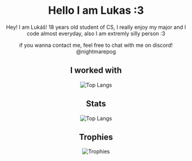 <div align="center">
<h1>Hello I am Lukas :3</h1>


<p>Hey! I am Lukáš! 18 years old student of CS, I really enjoy my major and I code almost everyday, also I am extremly silly person :3</p>
<p>if you wanna contact me, feel free to chat with me on discord! @nightmarepog</p>
<h2>I worked with</h2>

  <img src="https://skillicons.dev/icons?i=html,css,js,ts,tailwind,react,godot,lua,python,c,linux,arch,blender,docker,git,md,nextjs,nodejs,postman,postgres,robloxstudio,sqlite,vscode," alt="Top Langs">
<h2>Stats</h2>
  <img src="https://github-readme-stats.vercel.app/api/top-langs/?username=NightmarePog&layout=compact" alt="Top Langs">
<h2>Trophies</h2>
  <img src="https://github-profile-trophy.vercel.app/?username=nightmarepog&theme=darkhub" alt="Trophies">
</div>
